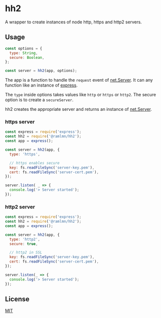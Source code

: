 # hh2

A wrapper to create instances of node http, https and http2 servers.

## Usage

``` js
const options = {
  type: String,
  secure: Boolean,
};

const server = hh2(app, options);
```

The app is a function to handle the `request` event of
[net.Server](https://nodejs.org/api/net.html#net_class_net_server). It can any
function like an instance of [express](https://github.com/expressjs/express).

The `type` inside options takes values like `http` or `https` or `http2`. The
secure option is to create a `secureServer`.

hh2 creates the appropriate server and returns an instance of
[net.Server](https://nodejs.org/api/net.html#net_class_net_server).

### https server
``` js
const express = require('express');
const hh2 = require('@ramlmn/hh2');
const app = express();

const server = hh2(app, {
  type: 'https',

  // https enables secure
  key: fs.readFileSync('server-key.pem'),
  cert: fs.readFileSync('server-cert.pem'),
});

server.listen( _ => {
  console.log('> Server started');
});
```

### http2 server
``` js
const express = require('express');
const hh2 = require('@ramlmn/hh2');
const app = express();

const server = hh2(app, {
  type: 'http2',
  secure: true,

  // http2 in SSL
  key: fs.readFileSync('server-key.pem'),
  cert: fs.readFileSync('server-cert.pem'),
});

server.listen(_ => {
  console.log('> Server started');
});
```

## License
[MIT](LICENSE)
